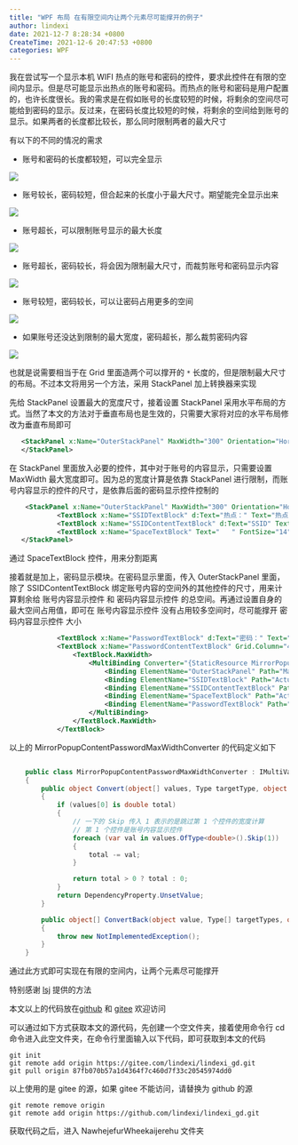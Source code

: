 ```yaml
---
title: "WPF 布局 在有限空间内让两个元素尽可能撑开的例子"
author: lindexi
date: 2021-12-7 8:28:34 +0800
CreateTime: 2021-12-6 20:47:53 +0800
categories: WPF
---
```


我在尝试写一个显示本机 WIFI 热点的账号和密码的控件，要求此控件在有限的空间内显示。但是尽可能显示出热点的账号和密码。而热点的账号和密码是用户配置的，也许长度很长。我的需求是在假如账号的长度较短的时候，将剩余的空间尽可能给到密码的显示。反过来，在密码长度比较短的时候，将剩余的空间给到账号的显示。如果两者的长度都比较长，那么同时限制两者的最大尺寸

<!--more-->



<!-- 发布 -->

有以下的不同的情况的需求

- 账号和密码的长度都较短，可以完全显示

<!-- ![](image/WPF 布局 在有限空间内让两个元素尽可能撑开的例子/WPF 布局 在有限空间内让两个元素尽可能撑开的例子0.png) -->

![](http://image.acmx.xyz/lindexi%2F20211262049238083.jpg)

- 账号较长，密码较短，但合起来的长度小于最大尺寸。期望能完全显示出来

<!-- ![](image/WPF 布局 在有限空间内让两个元素尽可能撑开的例子/WPF 布局 在有限空间内让两个元素尽可能撑开的例子1.png) -->

![](http://image.acmx.xyz/lindexi%2F20211262050133267.jpg)

- 账号超长，可以限制账号显示的最大长度

<!-- ![](image/WPF 布局 在有限空间内让两个元素尽可能撑开的例子/WPF 布局 在有限空间内让两个元素尽可能撑开的例子2.png) -->

![](http://image.acmx.xyz/lindexi%2F20211262051168944.jpg)

- 账号超长，密码较长，将会因为限制最大尺寸，而裁剪账号和密码显示内容

<!-- ![](image/WPF 布局 在有限空间内让两个元素尽可能撑开的例子/WPF 布局 在有限空间内让两个元素尽可能撑开的例子3.png) -->

![](http://image.acmx.xyz/lindexi%2F20211262051537524.jpg)

- 账号较短，密码较长，可以让密码占用更多的空间

<!-- ![](image/WPF 布局 在有限空间内让两个元素尽可能撑开的例子/WPF 布局 在有限空间内让两个元素尽可能撑开的例子4.png) -->

![](http://image.acmx.xyz/lindexi%2F20211262052403635.jpg)

- 如果账号还没达到限制的最大宽度，密码超长，那么裁剪密码内容

<!-- ![](image/WPF 布局 在有限空间内让两个元素尽可能撑开的例子/WPF 布局 在有限空间内让两个元素尽可能撑开的例子5.png) -->

![](http://image.acmx.xyz/lindexi%2F20211262053193647.jpg)

也就是说需要相当于在 Grid 里面造两个可以撑开的 `*` 长度的，但是限制最大尺寸的布局。不过本文将用另一个方法，采用 StackPanel 加上转换器来实现

先给 StackPanel 设置最大的宽度尺寸，接着设置 StackPanel 采用水平布局的方式。当然了本文的方法对于垂直布局也是生效的，只需要大家将对应的水平布局修改为垂直布局即可

```xml
   <StackPanel x:Name="OuterStackPanel" MaxWidth="300" Orientation="Horizontal">
   </StackPanel>
```

在 StackPanel 里面放入必要的控件，其中对于账号的内容显示，只需要设置 MaxWidth 最大宽度即可。因为总的宽度计算是依靠 StackPanel 进行限制，而账号内容显示的控件的尺寸，是依靠后面的密码显示控件控制的

```xml
    <StackPanel x:Name="OuterStackPanel" MaxWidth="300" Orientation="Horizontal">
            <TextBlock x:Name="SSIDTextBlock" d:Text="热点：" Text="热点：" FontSize="14" />
            <TextBlock x:Name="SSIDContentTextBlock" d:Text="SSID" Text="{Binding ElementName=NameTextBox,Path=Text}" FontSize="14" MaxWidth="150" TextTrimming="CharacterEllipsis" />
            <TextBlock x:Name="SpaceTextBlock" Text="   " FontSize="14" />
   </StackPanel>
```

通过 SpaceTextBlock 控件，用来分割距离

接着就是加上，密码显示模块。在密码显示里面，传入 OuterStackPanel 里面，除了 SSIDContentTextBlock 绑定账号内容的空间外的其他控件的尺寸，用来计算剩余给 账号内容显示控件 和 密码内容显示控件 的总空间。再通过设置自身的最大空间占用值，即可在 账号内容显示控件 没有占用较多空间时，尽可能撑开 密码内容显示控件 大小

```xml
            <TextBlock x:Name="PasswordTextBlock" d:Text="密码：" Text="密码：" FontSize="14" />
            <TextBlock x:Name="PasswordContentTextBlock" Grid.Column="4"  d:Text="Password" Text="{Binding ElementName=KeyTextBox,Path=Text}" FontSize="14" TextTrimming="CharacterEllipsis">
                <TextBlock.MaxWidth>
                    <MultiBinding Converter="{StaticResource MirrorPopupContentPasswordMaxWidthConverter}">
                        <Binding ElementName="OuterStackPanel" Path="MaxWidth"/>
                        <Binding ElementName="SSIDTextBlock" Path="ActualWidth"/>
                        <Binding ElementName="SSIDContentTextBlock" Path="ActualWidth"/>
                        <Binding ElementName="SpaceTextBlock" Path="ActualWidth"/>
                        <Binding ElementName="PasswordTextBlock" Path="ActualWidth"/>
                    </MultiBinding>
                </TextBlock.MaxWidth>
            </TextBlock>
```

以上的 MirrorPopupContentPasswordMaxWidthConverter 的代码定义如下

```csharp

    public class MirrorPopupContentPasswordMaxWidthConverter : IMultiValueConverter
    {
        public object Convert(object[] values, Type targetType, object parameter, CultureInfo culture)
        {
            if (values[0] is double total)
            {
            	// 一下的 Skip 传入 1 表示的是跳过第 1 个控件的宽度计算
            	// 第 1 个控件是账号内容显示控件
                foreach (var val in values.OfType<double>().Skip(1))
                {
                    total -= val;
                }

                return total > 0 ? total : 0;
            }
            return DependencyProperty.UnsetValue;
        }

        public object[] ConvertBack(object value, Type[] targetTypes, object parameter, CultureInfo culture)
        {
            throw new NotImplementedException();
        }
    }
```

通过此方式即可实现在有限的空间内，让两个元素尽可能撑开

特别感谢 [lsj](https://blog.sdlsj.net) 提供的方法

本文以上的代码放在[github](https://github.com/lindexi/lindexi_gd/tree/87fb070b57a1d4364f7c460d7f33c20545974dd0/NawhejefurWheekaijerehu) 和 [gitee](https://gitee.com/lindexi/lindexi_gd/tree/87fb070b57a1d4364f7c460d7f33c20545974dd0/NawhejefurWheekaijerehu) 欢迎访问

可以通过如下方式获取本文的源代码，先创建一个空文件夹，接着使用命令行 cd 命令进入此空文件夹，在命令行里面输入以下代码，即可获取到本文的代码

```
git init
git remote add origin https://gitee.com/lindexi/lindexi_gd.git
git pull origin 87fb070b57a1d4364f7c460d7f33c20545974dd0
```

以上使用的是 gitee 的源，如果 gitee 不能访问，请替换为 github 的源

```
git remote remove origin
git remote add origin https://github.com/lindexi/lindexi_gd.git
```

获取代码之后，进入 NawhejefurWheekaijerehu 文件夹

